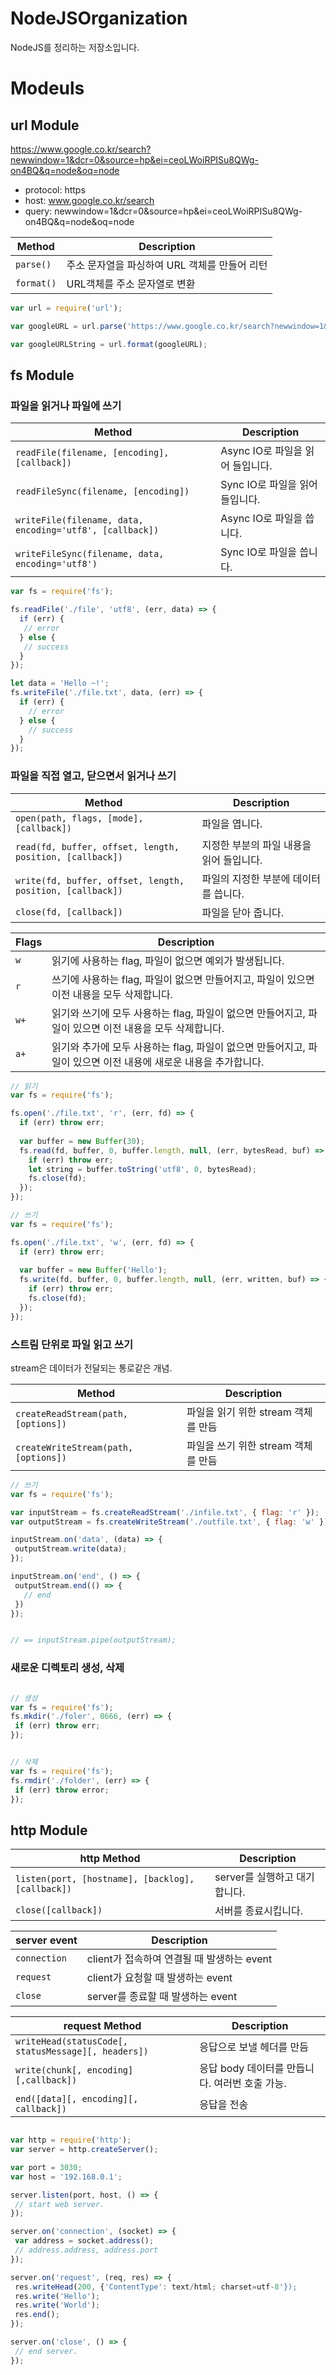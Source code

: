 # NodeJSOrganization
NodeJS를 정리하는 저장소입니다.

# Modeuls

## url Module

https://www.google.co.kr/search?newwindow=1&dcr=0&source=hp&ei=ceoLWoiRPISu8QWg-on4BQ&q=node&oq=node

* protocol: https
* host: www.google.co.kr/search
* query: newwindow=1&dcr=0&source=hp&ei=ceoLWoiRPISu8QWg-on4BQ&q=node&oq=node

| Method | Description |
| --- | --- |
| `parse()` | 주소 문자열을 파싱하여 URL 객체를 만들어 리턴
| `format()` | URL객체를 주소 문자열로 변환

```javascript
var url = require('url');

var googleURL = url.parse('https://www.google.co.kr/search?newwindow=1&dcr=0&source=hp&ei=ceoLWoiRPISu8QWg-on4BQ&q=node&oq=node');

var googleURLString = url.format(googleURL);
```

## fs Module

### 파일을 읽거나 파일에 쓰기

| Method | Description |
| --- | --- |
| `readFile(filename, [encoding], [callback])` | Async IO로 파일을 읽어 들입니다.
| `readFileSync(filename, [encoding])` | Sync IO로 파일을 읽어 들입니다.
| `writeFile(filename, data, encoding='utf8', [callback])` | Async IO로 파일을 씁니다.
| `writeFileSync(filename, data, encoding='utf8')` | Sync IO로 파일을 씁니다.

```javascript
var fs = require('fs');

fs.readFile('./file', 'utf8', (err, data) => {
  if (err) {
   // error
  } else {
   // success
  }
});

let data = 'Hello ~!';
fs.writeFile('./file.txt', data, (err) => {
  if (err) {
    // error
  } else {
    // success
  }
});
```
### 파일을 직접 열고, 닫으면서 읽거나 쓰기

| Method | Description |
| --- | --- |
| `open(path, flags, [mode], [callback])` | 파일을 엽니다. |
| `read(fd, buffer, offset, length, position, [callback])` | 지정한 부분의 파일 내용을 읽어 들입니다. |
| `write(fd, buffer, offset, length, position, [callback])` | 파일의 지정한 부분에 데이터를 씁니다. |
| `close(fd, [callback])` | 파일을 닫아 줍니다. |

| Flags | Description |
| --- | --- |
| `w` | 읽기에 사용하는 flag, 파일이 없으면 예외가 발생됩니다. |
| `r` | 쓰기에 사용하는 flag, 파일이 없으면 만들어지고, 파일이 있으면 이전 내용을 모두 삭제합니다. |
| `w+` | 읽기와 쓰기에 모두 사용하는 flag, 파일이 없으면 만들어지고, 파일이 있으면 이전 내용을 모두 삭제합니다. |
| `a+` | 읽기와 추가에 모두 사용하는 flag, 파일이 없으면 만들어지고, 파일이 있으면 이전 내용에 새로운 내용을 추가합니다. |


```javascript
// 읽기
var fs = require('fs');

fs.open('./file.txt', 'r', (err, fd) => {
  if (err) throw err;
  
  var buffer = new Buffer(30);
  fs.read(fd, buffer, 0, buffer.length, null, (err, bytesRead, buf) => {
    if (err) throw err;
    let string = buffer.toString('utf8', 0, bytesRead);
    fs.close(fd);
  });
});

```

```javascript
// 쓰기
var fs = require('fs');

fs.open('./file.txt', 'w', (err, fd) => {
  if (err) throw err;
  
  var buffer = new Buffer('Hello');
  fs.write(fd, buffer, 0, buffer.length, null, (err, written, buf) => {
    if (err) throw err;
    fs.close(fd);
  });
});

```

### 스트림 단위로 파일 읽고 쓰기

stream은 데이터가 전달되는 통로같은 개념.

| Method | Description |
| --- | --- |
| `createReadStream(path, [options])` | 파일을 읽기 위한 stream 객체를 만듬 |
| `createWriteStream(path, [options])` | 파일을 쓰기 위한 stream 객체를 만듬 |

```javascript
// 쓰기
var fs = require('fs');

var inputStream = fs.createReadStream('./infile.txt', { flag: 'r' });
var outputStream = fs.createWriteStream('./outfile.txt', { flag: 'w' });

inputStream.on('data', (data) => {
 outputStream.write(data);
});

inputStream.on('end', () => {
 outputStream.end(() => {
   // end
 })
});


// == inputStream.pipe(outputStream);

```

### 새로운 디렉토리 생성, 삭제

```javascript

// 생성
var fs = require('fs');
fs.mkdir('./foler', 0666, (err) => {
 if (err) throw err;
});

```

```javascript

// 삭제
var fs = require('fs');
fs.rmdir('./folder', (err) => {
 if (err) throw error;
});

```

## http Module

| http Method | Description |
| --- | --- |
| `listen(port, [hostname], [backlog], [callback])`| server를 실행하고 대기합니다. |
| `close([callback])` | 서버를 종료시킵니다. |


| server event | Description |
| --- | --- |
| `connection` | client가 접속하여 연결될 때 발생하는 event |
| `request` | client가 요청할 때 발생하는 event |
| `close` | server를 종료할 때 발생하는 event|

| request Method | Description |
| --- | --- |
| `writeHead(statusCode[, statusMessage][, headers])` | 응답으로 보낼 헤더를 만듬 |
| `write(chunk[, encoding][,callback])` | 응답 body 데이터를 만듭니다. 여러번 호출 가능. |
| `end([data][, encoding][, callback])` | 응답을 전송|

```javascript

var http = require('http');
var server = http.createServer();

var port = 3030;
var host = '192.168.0.1';

server.listen(port, host, () => {
 // start web server.
});

server.on('connection', (socket) => {
 var address = socket.address();
 // address.address, address.port
});

server.on('request', (req, res) => {
 res.writeHead(200, {'ContentType': text/html; charset=utf-8'});
 res.write('Hello');
 res.write('World');
 res.end();
});

server.on('close', () => {
 // end server.
});

```


